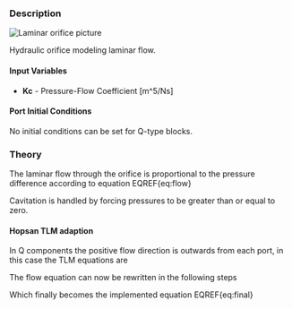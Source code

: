 ### Description
![Laminar orifice picture](laminarorifice_user.svg)

Hydraulic orifice modeling laminar flow.

#### Input Variables
* **Kc** - Pressure-Flow Coefficient [m^5/Ns]

#### Port Initial Conditions
No initial conditions can be set for Q-type blocks.

<!--- ### Tips--->

### Theory
The laminar flow through the orifice is proportional to the pressure difference according to equation EQREF{eq:flow}
<!---EQUATION LABEL=eq:flow q_{2} = K_{c} \left(p_{1}-p_{2}\right) --->
Cavitation is handled by forcing pressures to be greater than or equal to zero.
#### Hopsan TLM adaption
In Q components the positive flow direction is outwards from each port, in this case the TLM equations are
<!---EQUATION p_{1} = c_{1} + q_{1} Z_{c1} --->
<!---EQUATION p_{2} = c_{2} + q_{2} Z_{c2} --->
<!---EQUATION q_{1} = -q_{2} --->
The flow equation can now be rewritten in the following steps
<!---EQUATION q_{2} = K_{c} \left( c_{1} - q_{2} Z_{c1} - c_{2} + q_{2} Z_{c2} \right) --->
<!---EQUATION q_{2} = K_{c} \left( c_{1} - c_{2} \right) - K_{c} q_{2} \left( Z_{c1} + Z_{c2} \right) --->
<!---EQUATION q_{2} \left( 1 + K_{c} q_{2} \left( Z_{c1} + Z_{c2} \right)  \right) = K_{c} \left(  c_{1} - c_{2} \right) --->

Which finally becomes the implemented equation EQREF{eq:final}

<!---EQUATION LABEL=eq:final q_2 = \frac{K_{c}\left(c_{1}-c_{2}\right)}{1.0+K_{c}\left(Zc_{1}+Zc_{2}\right)} --->


